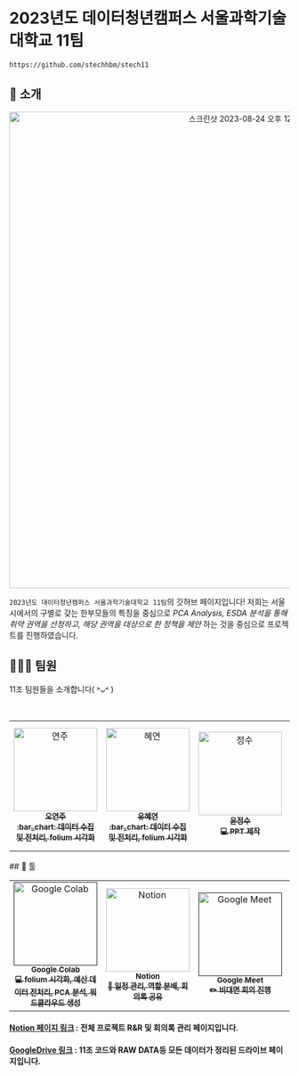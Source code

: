 # 2023년도 데이터청년캠퍼스 서울과학기술대학교 11팀
`https://github.com/stechhbm/stech11`

## 📃 소개

<p align="center">
  <img width="856" alt="스크린샷 2023-08-24 오후 12 48 57" src="https://github.com/stechhbm/stech11/assets/130124454/efb1b3e6-a28d-41b0-b2d0-dea226c1bae4">

`2023년도 데이터청년캠퍼스 서울과학기술대학교 11팀`의 깃허브 페이지입니다!
저희는 서울시에서의 구별로 갖는 한부모들의 특징을 중심으로 *PCA Analysis, ESDA 분석을 통해 취약 권역을 선정하고, 해당 권역을 대상으로 한 정책을 제안* 하는 것을 중심으로 프로젝트를 진행하였습니다.

## 🧑‍🤝‍🧑 팀원
11조 팀원들을 소개합니다( ˃ᴗ˂ )
<!-- ALL-CONTRIBUTORS-LIST:START - Do not remove or modify this section -->
<!-- prettier-ignore-start -->
<!-- markdownlint-disable -->
<table>
  <tr>
    <td align="center">
    <a href="https://github.com/OhYounjoo">
    <img src="https://github.com/OhYounjoo.png" width="150px;" alt="연주"/>
    <br />
    <sub> <b>오연주</b><br>
    <b> :bar_chart: 데이터 수집 및 전처리, folium 시각화</b>
    </sub>
    </a>
    <br />
    <td align="center">
    <a href="https://github.com/selfrescue">
    <img src="https://github.com/selfrescue.png" width="150px;" alt="혜연"/>
    <br />
    <sub>
    <b>유혜연</b><br>
    <b> :bar_chart: 데이터 수집 및 전처리, folium 시각화</b>
    </sub>
    </a>
    <td align="center">
    <a href="https://github.com/dony1220">
    <img src="https://github.com/dony1220.png" width="150px;" alt="정수"/>
    <br />
    <sub>
    <b>윤정수</b><br>
    <b> 💻 PPT 제작</b>
    </sub>
    </a>
    <br />
    </td>
    <td align="center">
    <a href="https://github.com/dongamma">
    <img src="https://github.com/dongamma.png" width="150px;" alt="동현"/>
    <br />
    <sub>
    <b>이동현</b><br>
    <b>📈 PCA 분석, 민원 키워드 워드클라우드 생성</b>
    <td align="center">
    <a href="https://github.com/ST-Sinu">
    <img src="https://github.com/ST-Sinu.png" width="150px;" alt="현우"/>
    <br />
    <sub>
    <b>신현우</b><br>
    <b> :mag: ESDA 분석, 민원 키워드 워드클라우드 생성</b>
    </sub>
    </a>
    <br />
    <td align="center">
    <a href="https://github.com/seokho">
    <img src="https://github.com/seokho.png" width="150px;" alt="석호"/>
    <br />
    <sub>
    <b>홍석호</b><br>
    <b> :cloud: 정책 조사, 민원 키워드 워드클라우드 생성</b>
    </sub>
    </a>
    <br />
    </sub>
    </a>
    <br />
    </td>    
    <br />
    </td>    
  </tr>
</table>
## 🧰 툴
<table>
  <tr>
    <td align="center">
    <a href=''>
    <img src="https://github.com/selfrescue/selfrescue/assets/130124454/3ae060ca-8f5f-4ca7-a880-3168cb5deaec" width="150px;" alt='Google Colab'/>
    <br />
    <sub>
    <b>Google Colab</b><br>
    <b> 💻 folium 시각화, 예산 데이터 전처리, PCA 분석, 워드클라우드 생성 </b>
    </sub>
    </a>
    <br />
    </td>
    <td align='center'>
    <a href='https://www.notion.so/2023-11-c7e02662cfd0418cbe2e93c3b926cf5e?pvs=4'>
    <img src='https://github.com/selfrescue/selfrescue/assets/130124454/189b7c67-88a0-49c6-9682-1aecef0533e2' width="150px;" alt="Notion"/>
    <br />
    <sub>
    <b>Notion</b><br>
    <b> 📆 일정 관리, 역할 분배, 회의록 공유</b>
    </sub>
    </a>
    <br />
    </td>
    <td align="center">
    <a href=''>
    <img src="https://github.com/selfrescue/selfrescue/assets/130124454/76109cbe-7af1-4494-ae52-3abbdd09fdf2" width="150px;" alt="Google Meet"/>
    <br />
    <sub>
    <b>Google Meet</b><br>
    <b>✏️ 비대면 회의 진행</b>
    </sub>
    </a>
    <br />
    </td>    
    <td align="center">
    <a href='https://drive.google.com/drive/folders/1fqLqoJABIs36cEv3YNcbOdDSKvf0XJeG'>
    <img src="https://github.com/selfrescue/selfrescue/assets/130124454/d657cc6e-e8a1-4c48-9988-3ba3cf8f6c63" width="150px;" alt="Google Drive"/>
    <br />
    <sub>
    <b>Google Drive</b><br>
    <b> 📹 코드 및 RAW DATA, 전처리 DATA 업로드 </b>
    </sub>
    </a>
    <br />
    </td>
  </tr>
</table>

  
#### [Notion 페이지 링크](https://www.notion.so/2023-11-c7e02662cfd0418cbe2e93c3b926cf5e?pvs=4) : 전체 프로젝트 R&R 및 회의록 관리 페이지입니다.
#### [GoogleDrive 링크](https://drive.google.com/drive/folders/1fqLqoJABIs36cEv3YNcbOdDSKvf0XJeG) : 11조 코드와 RAW DATA등 모든 데이터가 정리된 드라이브 페이지입니다. 
